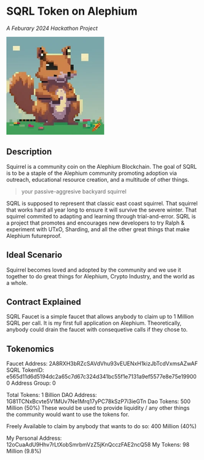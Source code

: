 <!-- Write me a ReadMe for my SQRL Token -->

# SQRL Token on Alephium

_A Feburary 2024 Hackathon Project_

![Image of SQRL](public/SQRL.png)

## Description

Squirrel is a community coin on the Alephium Blockchain. The goal of SQRL is to be a staple of the Alephium community promoting adoption via outreach, educational resource creation, and a multitude of other things.

> your passive-aggresive backyard squirrel

SQRL is supposed to represent that classic east coast squirrel. That squirrel that works hard all year long to ensure it will survive the severe winter. That squirrel commited to adapting and learning through trial-and-error. SQRL is a project that promotes and encourages new developers to try Ralph & experiment with UTxO, Sharding, and all the other great things that make Alephium futureproof.

## Ideal Scenario

Squirrel becomes loved and adopted by the community and we use it together to do great things for Alephium, Crypto Industry, and the world as a whole.

## Contract Explained

SQRL Faucet is a simple faucet that allows anybody to claim up to 1 Million SQRL per call.
It is my first full application on Alephium.
Theoretically, anybody could drain the faucet with consequetive calls if they chose to.

## Tokenomics

Faucet Address: 2A8RXH3bRZcSAVdVhu93vEUENxH1kizJbTcdVxmsAZwAF
SQRL TokenID: e565d11d6d5194dc2a65c7d67c324d341bc55f1e7131a9ef5577e8e75e199000
Address Group: 0

Total Tokens: 1 Billion
DAO Address: 1G81TCNxBcvte5V1MUv7Ne1Mrq17yPC78kSzP7i3ieGTn
Dao Tokens: 500 Million (50%)
These would be used to provide liquidity / any other things the community would want to use the tokens for.

Freely Available to claim by anybody that wants to do so: 400 Million (40%)

My Personal Address: 12oCuaAdU9Hhv7rLtXobSmrbmVzZ5jKnQcczFAE2ncQ58
My Tokens: 98 Million (9.8%)
